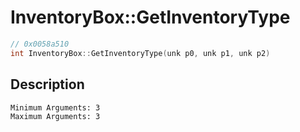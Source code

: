 # InventoryBox::GetInventoryType
```c
// 0x0058a510
int InventoryBox::GetInventoryType(unk p0, unk p1, unk p2)
```
## Description
```
Minimum Arguments: 3
Maximum Arguments: 3
```
